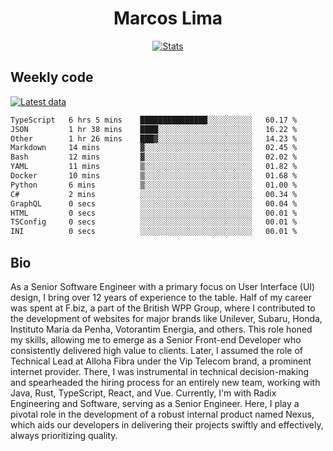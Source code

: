 <div align="center">
  <h1>Marcos Lima</h1>
  
  <a href="https://skvggor.dev">
    <img src="https://github.com/skvggor/skvggor/assets/958723/3c85f137-8d74-4cc8-a2b1-877784f3e44d" alt="Stats" />
  </a>
</div>

## Weekly code

[![Latest data](https://github.com/skvggor/skvggor/actions/workflows/main.yml/badge.svg)](https://github.com/skvggor/skvggor/actions/workflows/main.yml)

<!--START_SECTION:waka-->

```txt
TypeScript   6 hrs 5 mins    ███████████████░░░░░░░░░░   60.17 %
JSON         1 hr 38 mins    ████░░░░░░░░░░░░░░░░░░░░░   16.22 %
Other        1 hr 26 mins    ███▓░░░░░░░░░░░░░░░░░░░░░   14.23 %
Markdown     14 mins         ▓░░░░░░░░░░░░░░░░░░░░░░░░   02.45 %
Bash         12 mins         ▓░░░░░░░░░░░░░░░░░░░░░░░░   02.02 %
YAML         11 mins         ▒░░░░░░░░░░░░░░░░░░░░░░░░   01.82 %
Docker       10 mins         ▒░░░░░░░░░░░░░░░░░░░░░░░░   01.68 %
Python       6 mins          ▒░░░░░░░░░░░░░░░░░░░░░░░░   01.00 %
C#           2 mins          ░░░░░░░░░░░░░░░░░░░░░░░░░   00.34 %
GraphQL      0 secs          ░░░░░░░░░░░░░░░░░░░░░░░░░   00.04 %
HTML         0 secs          ░░░░░░░░░░░░░░░░░░░░░░░░░   00.01 %
TSConfig     0 secs          ░░░░░░░░░░░░░░░░░░░░░░░░░   00.01 %
INI          0 secs          ░░░░░░░░░░░░░░░░░░░░░░░░░   00.01 %
```

<!--END_SECTION:waka-->

## Bio

<p>As a Senior Software Engineer with a primary focus on User Interface (UI) design, I bring over 12 years of experience to the table. Half of my career was spent at F.biz, a part of the British WPP Group, where I contributed to the development of websites for major brands like Unilever, Subaru, Honda, Instituto Maria da Penha, Votorantim Energia, and others. This role honed my skills, allowing me to emerge as a Senior Front-end Developer who consistently delivered high value to clients. Later, I assumed the role of Technical Lead at Alloha Fibra under the Vip Telecom brand, a prominent internet provider. There, I was instrumental in technical decision-making and spearheaded the hiring process for an entirely new team, working with Java, Rust, TypeScript, React, and Vue. Currently, I'm with Radix Engineering and Software, serving as a Senior Engineer. Here, I play a pivotal role in the development of a robust internal product named Nexus, which aids our developers in delivering their projects swiftly and effectively, always prioritizing quality.</p>

<!-- </details> -->

<!-- <div align="center">
  <h2>🤖 Recent Code Activity</h2>
  <img width="500" src="https://github-readme-stats.vercel.app/api/wakatime?username=skvggor&hide_title=true&layout=compact&theme=transparent" alt="Wakatime Stats" />
</div>

<br>

<div align="center">
  <h2>📈 GitHub Stats</h2>
  <img width="500" src="https://github-readme-stats.vercel.app/api?username=skvggor&show_icons=true&theme=transparent&hide_title=true&count_private=true" alt="GitHub Stats" />
</div>
 -->

